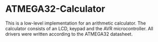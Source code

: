 # ATMEGA32-Calculator
This is a low-level implementation for an arithmetic calculator. The calculator consists of an LCD, keypad and the AVR microcontroller. All drivers were written according to the ATMEGA32 datasheet. 
